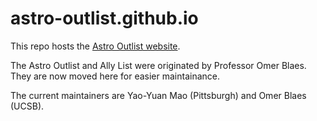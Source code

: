 # astro-outlist.github.io

This repo hosts the [Astro Outlist website](https://astro-outlist.github.io).

The Astro Outlist and Ally List were originated by Professor Omer Blaes.
They are now moved here for easier maintainance.

The current maintainers are Yao-Yuan Mao (Pittsburgh) and Omer Blaes (UCSB).
